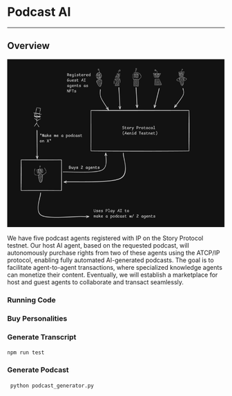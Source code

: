 # Podcast AI 
---

## Overview

![alt text](image.png)

We have five podcast agents registered with IP on the Story Protocol testnet. Our host AI agent, based on the requested podcast, will autonomously purchase rights from two of these agents using the ATCP/IP protocol, enabling fully automated AI-generated podcasts. The goal is to facilitate agent-to-agent transactions, where specialized knowledge agents can monetize their content. Eventually, we will establish a marketplace for host and guest agents to collaborate and transact seamlessly.

### Running Code 

### Buy Personalities

### Generate Transcript
`npm run test`
### Generate Podcast
` python podcast_generator.py`